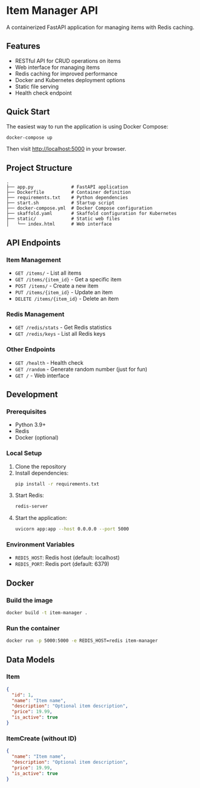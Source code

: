 # Item Manager API

A containerized FastAPI application for managing items with Redis caching.


## Features

- RESTful API for CRUD operations on items
- Web interface for managing items
- Redis caching for improved performance
- Docker and Kubernetes deployment options
- Static file serving
- Health check endpoint

## Quick Start

The easiest way to run the application is using Docker Compose:

```bash
docker-compose up
```

Then visit [http://localhost:5000](http://localhost:5000) in your browser.

## Project Structure

```
.
├── app.py              # FastAPI application
├── Dockerfile          # Container definition
├── requirements.txt    # Python dependencies
├── start.sh            # Startup script
├── docker-compose.yml  # Docker Compose configuration
├── skaffold.yaml       # Skaffold configuration for Kubernetes
├── static/             # Static web files
│   └── index.html      # Web interface
```

## API Endpoints

### Item Management

- `GET /items/` - List all items
- `GET /items/{item_id}` - Get a specific item
- `POST /items/` - Create a new item
- `PUT /items/{item_id}` - Update an item
- `DELETE /items/{item_id}` - Delete an item

### Redis Management

- `GET /redis/stats` - Get Redis statistics
- `GET /redis/keys` - List all Redis keys

### Other Endpoints

- `GET /health` - Health check
- `GET /random` - Generate random number (just for fun)
- `GET /` - Web interface

## Development

### Prerequisites

- Python 3.9+
- Redis
- Docker (optional)

### Local Setup

1. Clone the repository
2. Install dependencies:
   ```bash
   pip install -r requirements.txt
   ```
3. Start Redis:
   ```bash
   redis-server
   ```
4. Start the application:
   ```bash
   uvicorn app:app --host 0.0.0.0 --port 5000
   ```

### Environment Variables

- `REDIS_HOST`: Redis host (default: localhost)
- `REDIS_PORT`: Redis port (default: 6379)

## Docker

### Build the image

```bash
docker build -t item-manager .
```

### Run the container

```bash
docker run -p 5000:5000 -e REDIS_HOST=redis item-manager
```


## Data Models

### Item

```json
{
  "id": 1,
  "name": "Item name",
  "description": "Optional item description",
  "price": 19.99,
  "is_active": true
}
```

### ItemCreate (without ID)

```json
{
  "name": "Item name",
  "description": "Optional item description",
  "price": 19.99,
  "is_active": true
}
```

